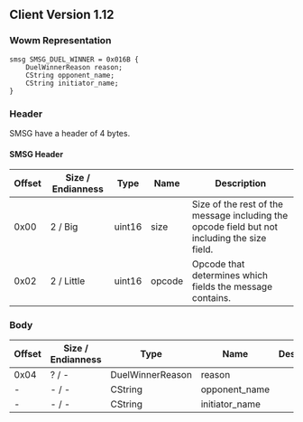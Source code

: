 ## Client Version 1.12

### Wowm Representation
```rust,ignore
smsg SMSG_DUEL_WINNER = 0x016B {
    DuelWinnerReason reason;    
    CString opponent_name;    
    CString initiator_name;    
}

```
### Header
SMSG have a header of 4 bytes.

#### SMSG Header
| Offset | Size / Endianness | Type   | Name   | Description |
| ------ | ----------------- | ------ | ------ | ----------- |
| 0x00   | 2 / Big           | uint16 | size   | Size of the rest of the message including the opcode field but not including the size field.|
| 0x02   | 2 / Little        | uint16 | opcode | Opcode that determines which fields the message contains.|
### Body
| Offset | Size / Endianness | Type | Name | Description |
| ------ | ----------------- | ---- | ---- | ----------- |
| 0x04 | ? / - | DuelWinnerReason | reason |  |
| - | - / - | CString | opponent_name |  |
| - | - / - | CString | initiator_name |  |
